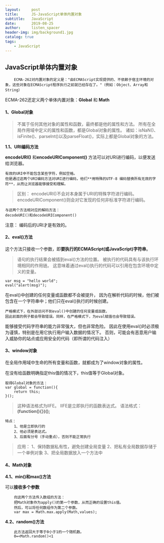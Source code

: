 ```yaml
---
layout:     post
title:      JS-JavaScript单体内置对象
subtitle:   JavaScript
date:       2019-08-25
author:     listen_spacer
header-img: img/background1.jpg
catalog: true
tags:
    - JavaScript
---
```

## JavaScript单体内置对象

```
    ECMA-262对内置对象的定义是："由ECMAScript实现提供的、不依赖于宿主环境的对象，这些对象在ECMAScript程序执行之前就已经存在了。"（例如：Object、Array和String）
```

ECMA-262还定义两个单体内置对象：**Global** 和 **Math**

#### 1、Global对象

>不属于任何其他对象的属性和函数，最终都是他的属性和方法。
>所有在全局作用域中定义的属性和函数，都是Global对象的属性。
>诸如：isNaN()、isFinite()、parseInt()以及parseFloat()，实际上都是Global对象的方法。

**1.1、URI编码方法**

**encodeURI()** 和**encodeURIComponent()** 方法可以对URI进行编码，以便发送给浏览器。

```
有效的URI中不能包含某些字符，例如空格。		
但是通过这两个URI编码方法对URI进行编码，他们**用特殊的UTF-8 编码替换所有无效的字符**，从而让浏览器能够接受和理解。
```

>区别：
>encodeURI()不会对本身属于URI的特殊字符进行编码。
>encodeURIComponent()则会对它发现的任何非标准字符进行编码。

```
与这两个方法相对应的解码方法：
decodeURI()和decodeURIComponent()
```

注意：
编码后的URI才是有效的。

#### 2、eval()方法

这个方法只接收一个参数，即**要执行的ECMAScript(或JavaScript)字符串**。

>语句的执行结果会被插到eval()方法的位置。
>被执行的代码具有与该执行环境相同的作用链。
>这意味着通过eval()执行的代码可以引用在包含环境中定义的变量。

```
var msg = "hello world";
eval("alert(msg)");
```

在eval()中创建的任何变量或函数都不会被提升，
因为在解析代码的时候，他们被包含在一个字符串中；他们只在eval()执行的时候创建。

```
严格模式下，在外部访问不到eval()中创建的任何变量或函数，
因此前面的例子都会导致错误。同样，在严格模式下，为eval赋值也会导致错误。
```

能够接受代码字符串的能力非常强大，但也非常危险。
因此在使用eval()时必须极为谨慎，特别是在用它执行用户输入数据的情况下。
否则，可能会有恶意用户输入威胁你的站点或应用安全的代码（即所谓的代码注入）

#### 3、window对象

在全局作用域中生命的所有变量和函数，就都成为了window对象的属性。

在没有给函数明确指定this值的情况下，this值等于Global对象。

```
取得Global对象的方法：
var global = function(){
    return this;
}();
```

>这种语法格式为IIFE。
>IIFE是立即执行的函数表达式。
>语法格式：
>**(function(){})();**

```
特点：
    1、他是立即执行的
    2、他必须是表达式。
    3、后面有分号（手动重点），否则不能正常执行
```

>应用：
>1、保持数据私有性，避免创建全局变量
>2、把私有全局数据存储于一个单例对象
>3、把全局数据放入一个方法中

#### 4、Math对象

**4.1、min()和max()方法**

可以**接收多个参数**

```
    向这两个方法传入数组的方法：
    把Math对象作为apply()的第一个参数，从而正确的设置this值。
    然后，可以将任何数组作为第二个参数。
    var max = Math.max.apply(Math,values);
```
    
**4.2、random()方法**

```
    此方法返回大于等于0小于1的一个随机数。
    0=<Math.random()<1
```

